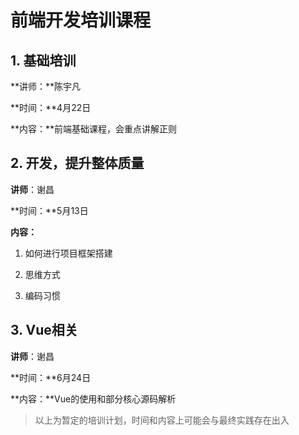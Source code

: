 # 前端开发培训课程

## 1. 基础培训

**讲师：**陈宇凡

**时间：**4月22日

**内容：**前端基础课程，会重点讲解正则



## 2. 开发，提升整体质量

**讲师**：谢昌

**时间：**5月13日

**内容：** 

1. 如何进行项目框架搭建

2. 思维方式

3. 编码习惯



## 3. Vue相关

**讲师**：谢昌

**时间：**6月24日

**内容：**Vue的使用和部分核心源码解析



> 以上为暂定的培训计划，时间和内容上可能会与最终实践存在出入